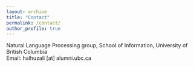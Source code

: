 ```yaml
---
layout: archive
title: "Contact"
permalink: /contact/
author_profile: true
---
```

Natural Language Processing group, School of Information, University of British Columbia<br>
Email: halhuzali [at] alumni.ubc.ca
